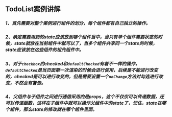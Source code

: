 ## TodoList案例讲解

##### 1、首先需要对整个案例进行组件的划分，每个组件都有自己独立的操作。

##### 2、确定需要用到的state应该放到哪个组件当中，当只有单个组件需要状态的时候，state就放在当前组件中就可以了，当多个组件共享同一个state的时候，state应该放在这些组件的祖先组件中。

##### 3、对于`checkbox`的checked和`defaultChecked`有着不一样的操作，`defaultChecked`是当页面第一次渲染的时候会进行使用，后续是不能进行改变的，checked是可以进行改变的，但是需要设置一个`onChange`方法对勾选进行改变，不然会有警告。

##### 4、父组件与子组件之间进行通信采用的是props，这个不仅仅可以传递数据，还可以传递函数，这样在子组件中就可以操作父组件中的state了，记住，state在哪个组件，那么state的修改就在哪个组件里面。